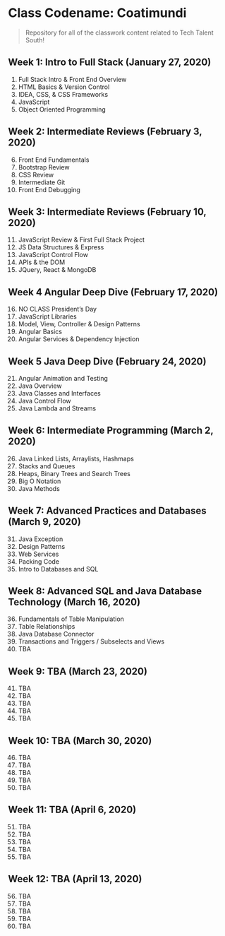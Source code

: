 
# Class Codename: Coatimundi
>Repository for all of the classwork content related to Tech Talent South!

## Week 1: Intro to Full Stack (January 27, 2020)

1. Full Stack Intro & Front End Overview
2. HTML Basics & Version Control
3. IDEA, CSS, & CSS Frameworks
4. JavaScript 
5. Object Oriented Programming

## Week 2:  Intermediate Reviews (February 3, 2020)


6. Front End Fundamentals
7. Bootstrap Review
8. CSS Review 
9. Intermediate Git
10. Front End Debugging

## Week 3: Intermediate Reviews (February 10, 2020)


11. JavaScript Review & First Full Stack Project
12. JS Data Structures & Express 
13. JavaScript Control Flow 
14. APIs & the DOM
15. JQuery, React & MongoDB

## Week 4  Angular Deep Dive  (February 17, 2020)

16. NO CLASS President’s Day 
17. JavaScript Libraries 
18. Model, View, Controller & Design Patterns
19. Angular Basics
20. Angular Services & Dependency Injection



## Week 5 Java Deep Dive (February 24, 2020)

21. Angular Animation and Testing
22. Java Overview
23. Java Classes and Interfaces
24. Java Control Flow
25. Java Lambda and Streams 

## Week 6: Intermediate Programming (March 2, 2020)
26. Java Linked Lists, Arraylists, Hashmaps
27. Stacks and Queues
28. Heaps, Binary Trees and Search Trees
29. Big O Notation
30. Java Methods

## Week 7: Advanced Practices and Databases  (March 9, 2020)


31. Java Exception
32. Design Patterns
33. Web Services
34. Packing Code
35. Intro to Databases and SQL

## Week 8: Advanced SQL and Java Database Technology    (March 16, 2020)


36. Fundamentals of Table Manipulation
37. Table Relationships
38. Java Database Connector
39. Transactions and Triggers / Subselects and Views
40. TBA




## Week 9: TBA                (March 23, 2020)


41. TBA
42. TBA
43. TBA
44. TBA
45. TBA

## Week 10: TBA                     (March 30, 2020)


46. TBA
47. TBA
48. TBA
49. TBA
50. TBA

## Week 11: TBA              (April 6, 2020)


51. TBA
52. TBA
53. TBA
54. TBA
55. TBA

## Week 12: TBA           (April 13, 2020)


56. TBA
57. TBA
58. TBA
59. TBA
60. TBA

